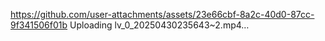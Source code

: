 https://github.com/user-attachments/assets/23e66cbf-8a2c-40d0-87cc-9f341506f01b
Uploading lv_0_20250430235643~2.mp4…
